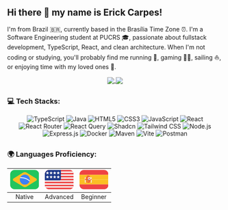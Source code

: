 ## Hi there 👋 my name is Erick Carpes!

I'm from Brazil 🇧🇷, currently based in the Brasília Time Zone ⏰. 
I'm a Software Engineering student at PUCRS 🎓, passionate about fullstack development, TypeScript, React, and clean architecture. 
When I'm not coding or studying, you'll probably find me running 🏃, gaming 👨‍💻, sailing ⛵, or enjoying time with my loved ones 💙.

<div  align="center">
  <a href="https://github.com/anuraghazra/github-readme-stats">
    <img height=180 align="center" src="https://github-readme-stats.vercel.app/api?username=erickcarpes&theme=algolia&show_icons=true&hide=stars&card_width=430" />
  </a>
  <a href="https://github.com/anuraghazra/convoychat">
    <img height=180 align="center" src="https://github-readme-stats.vercel.app/api/top-langs??username=erickcarpes&layout=compact&langs_count=6&theme=algolia&card_width=320" />
  </a>
</div>

##

### 💻 Tech Stacks:

<div align="center">
  <img src="https://img.shields.io/badge/TypeScript-007ACC?style=for-the-badge&logo=typescript&logoColor=white" alt="TypeScript">
  <img src="https://img.shields.io/badge/Java-c01616?style=for-the-badge&logo=java&logoColor=white" alt="Java"> 
  <img src="https://img.shields.io/badge/HTML5-E34F26?style=for-the-badge&logo=html5&logoColor=white" alt="HTML5">
  <img src="https://img.shields.io/badge/CSS3-1572B6?style=for-the-badge&logo=css3&logoColor=white" alt="CSS3">
  <img src="https://img.shields.io/badge/JavaScript-323330?style=for-the-badge&logo=javascript&logoColor=F7DF1E" alt="JavaScript">
  <img src="https://img.shields.io/badge/React-20232A?style=for-the-badge&logo=react&logoColor=61DAFB" alt="React">
  <img src="https://img.shields.io/badge/React_Router-CA4245?style=for-the-badge&logo=react-router&logoColor=white" alt="React Router">
  <img src="https://img.shields.io/badge/React_Query-FF4154?style=for-the-badge&logo=ReactQuery&logoColor=white" alt="React Query">
  <img src="https://img.shields.io/badge/shadcn%2Fui-000000?style=for-the-badge&logo=shadcnui&logoColor=white" alt="Shadcn">
  <img src="https://img.shields.io/badge/Tailwind_CSS-38B2AC?style=for-the-badge&logo=tailwind-css&logoColor=white" alt="Tailwind CSS">
  <img src="https://img.shields.io/badge/Node%20js-339933?style=for-the-badge&logo=nodedotjs&logoColor=white" alt="Node.js">
  <img src="https://img.shields.io/badge/Express%20js-000000?style=for-the-badge&logo=express&logoColor=white" alt="Express.js">
  <img src="https://img.shields.io/badge/Docker-2CA5E0?style=for-the-badge&logo=docker&logoColor=white" alt="Docker">
  <img src="https://img.shields.io/badge/apache_maven-C71A36?style=for-the-badge&logo=apachemaven&logoColor=white" alt="Maven">
  <img src="https://img.shields.io/badge/Vite-B73BFE?style=for-the-badge&logo=vite&logoColor=FFD62E" alt="Vite">
  <img src="https://img.shields.io/badge/Postman-FF6C37?style=for-the-badge&logo=Postman&logoColor=white" alt="Postman">
</div>

##

### 🌍 Languages Proficiency:

| ![Brazil Flag](./assets/brazil-flag.png) | ![USA Flag](./assets/usa-flag.png) | ![Spain Flag](./assets/spain-flag.png) |
|:----------------------------------------:|:----------------------------------:|:--------------------------------------:|
| Native                                   | Advanced                           | Beginner                               |
